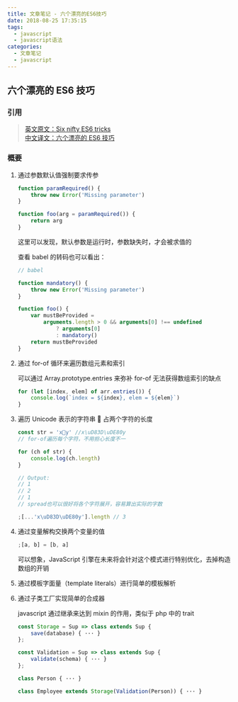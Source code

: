 ```yaml
---
title: 文章笔记 - 六个漂亮的ES6技巧
date: 2018-08-25 17:35:15
tags:
  - javascript
  - javascript语法
categories:
  - 文章笔记
  - javascript
---
```


## 六个漂亮的 ES6 技巧

### 引用

> [英文原文：Six nifty ES6 tricks](http://2ality.com/2016/05/six-nifty-es6-tricks.html)  
> [中文译文：六个漂亮的 ES6 技巧](https://www.h5jun.com/post/six-nifty-es6-tricks.html)

### 概要

1.  通过参数默认值强制要求传参

    ```js
    function paramRequired() {
    	throw new Error('Missing parameter')
    }

    function foo(arg = paramRequired()) {
    	return arg
    }
    ```

    这里可以发现，默认参数是运行时，参数缺失时，才会被求值的

    查看 babel 的转码也可以看出：

    ```js
    // babel

    function mandatory() {
    	throw new Error('Missing parameter')
    }

    function foo() {
    	var mustBeProvided =
    		arguments.length > 0 && arguments[0] !== undefined
    			? arguments[0]
    			: mandatory()
    	return mustBeProvided
    }
    ```

2.  通过 for-of 循环来遍历数组元素和索引

    可以通过 Array.prototype.entries 来弥补 for-of 无法获得数组索引的缺点

    ```js
    for (let [index, elem] of arr.entries()) {
    	console.log(`index = ${index}, elem = ${elem}`)
    }
    ```

3.  遍历 Unicode 表示的字符串 🚀 占两个字符的长度

    ```js
    const str = 'x🚀y' //x\uD83D\uDE80y
    // for-of遍历每个字符，不用担心长度不一

    for (ch of str) {
    	console.log(ch.length)
    }

    // Output:
    // 1
    // 2
    // 1
    // spread也可以很好将各个字符展开，容易算出实际的字数

    ;[...'x\uD83D\uDE80y'].length // 3
    ```

4.  通过变量解构交换两个变量的值

    ```js
    ;[a, b] = [b, a]
    ```

    可以想象，JavaScript 引擎在未来将会针对这个模式进行特别优化，去掉构造数组的开销

5.  通过模板字面量（template literals）进行简单的模板解析

6.  通过子类工厂实现简单的合成器

    javascript 通过继承来达到 mixin 的作用，类似于 php 中的 trait

    ```js
    const Storage = Sup => class extends Sup {
        save(database) { ··· }
    };

    const Validation = Sup => class extends Sup {
        validate(schema) { ··· }
    };

    class Person { ··· }

    class Employee extends Storage(Validation(Person)) { ··· }
    ```
